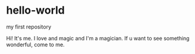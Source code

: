 # hello-world
my first repository

Hi! It's me. I love and magic and I'm a magician. If u want to see something wonderful, come to me.
